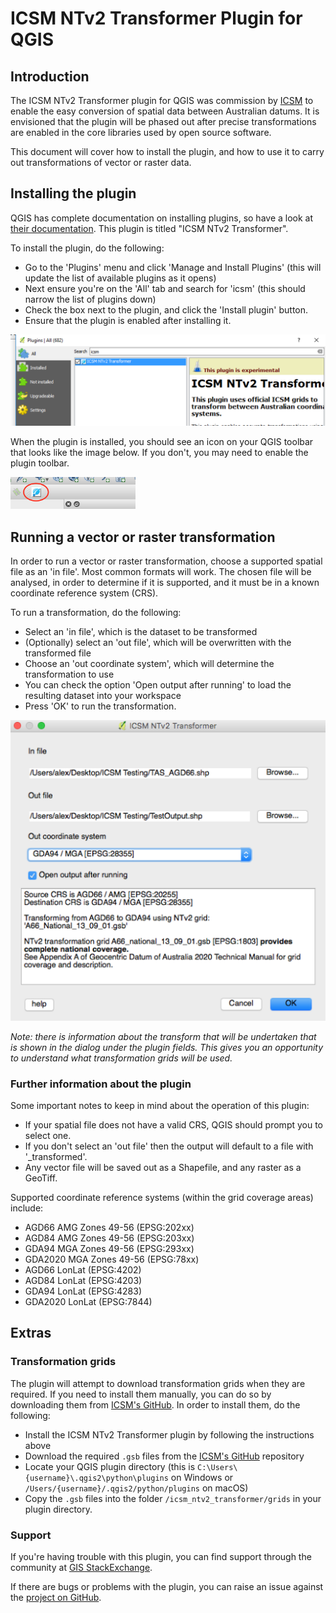 # ICSM NTv2 Transformer Plugin for QGIS

## Introduction

The ICSM NTv2 Transformer plugin for QGIS was commission by [ICSM](http://www.icsm.gov.au/) to enable the easy conversion of spatial data between Australian datums. It is envisioned that the plugin will be phased out after precise transformations are enabled in the core libraries used by open source software.

This document will cover how to install the plugin, and how to use it to carry out transformations of vector or raster data.

## Installing the plugin

QGIS has complete documentation on installing plugins, so have a look at [their documentation](http://docs.qgis.org/2.0/en/docs/training_manual/qgis_plugins/fetching_plugins.html). This plugin is titled "ICSM NTv2 Transformer". 

To install the plugin, do the following:
 * Go to the 'Plugins' menu and click 'Manage and Install Plugins' (this will update the list of available plugins as it opens)
 * Next ensure you're on the 'All' tab and search for 'icsm' (this should narrow the list of plugins down)
 * Check the box next to the plugin, and click the 'Install plugin' button.
 * Ensure that the plugin is enabled after installing it.

![ICSM NTv2 Transformer Plugin](./images/plugin_in_installer_dialog.png)

When the plugin is installed, you should see an icon on your QGIS toolbar that looks like the image below. If you don't, you may need to enable the plugin toolbar.

<img src="./images/plugin_icon.png" alt="ICSM NTv2 Transformer Plugin Icon" style="width: 200px;"/>

<div style="page-break-after: always;"></div>

## Running a vector or raster transformation

In order to run a vector or raster transformation, choose a supported spatial file as an 'in file'. Most common formats will work. The chosen file will be analysed, in order to determine if it is supported, and it must be in a known coordinate reference system (CRS).

To run a transformation, do the following:
 * Select an 'in file', which is the dataset to be transformed
 * (Optionally) select an 'out file', which will be overwritten with the transformed file
 * Choose an 'out coordinate system', which will determine the transformation to use
 * You can check the option 'Open output after running' to load the resulting dataset into your workspace
 * Press 'OK' to run the transformation.

![Example plugin settings](./images/example_config.png)

*Note: there is information about the transform that will be undertaken that is shown in the dialog under the plugin fields. This gives you an opportunity to understand what transformation grids will be used.*

<div style="page-break-after: always;"></div>

### Further information about the plugin
Some important notes to keep in mind about the operation of this plugin:
 * If your spatial file does not have a valid CRS, QGIS should prompt you to select one.
 * If you don't select an 'out file' then the output will default to a file with '<oldfilename>_transformed'.
 * Any vector file will be saved out as a Shapefile, and any raster as a GeoTiff.

Supported coordinate reference systems (within the grid coverage areas) include:
 * AGD66 AMG Zones 49-56 (EPSG:202xx)
 * AGD84 AMG Zones 49-56 (EPSG:203xx)
 * GDA94 MGA Zones 49-56 (EPSG:293xx)
 * GDA2020 MGA Zones 49-56 (EPSG:78xx)
 * AGD66 LonLat (EPSG:4202)
 * AGD84 LonLat (EPSG:4203)
 * GDA94 LonLat (EPSG:4283)
 * GDA2020 LonLat (EPSG:7844)


<div style="page-break-after: always;"></div>

## Extras

### Transformation grids

The plugin will attempt to download transformation grids when they are required. If you need to install them manually, you can do so by downloading them from [ICSM's GitHub](https://github.com/icsm-au/transformation_grids). In order to install them, do the following:
* Install the ICSM NTv2 Transformer plugin by following the instructions above
* Download the required `.gsb` files from the [ICSM's GitHub](https://github.com/icsm-au/transformation_grids) repository
* Locate your QGIS plugin directory (this is `C:\Users\{username}\.qgis2\python\plugins` on Windows or `/Users/{username}/.qgis2/python/plugins` on macOS)
* Copy the `.gsb` files into the folder `/icsm_ntv2_transformer/grids` in your plugin directory.

### Support

If you're having trouble with this plugin, you can find support through the community at [GIS StackExchange](http://gis.stackexchange.com).

If there are bugs or problems with the plugin, you can raise an issue against the [project on GitHub](https://github.com/icsm-au/icsm_qgis_transformer/issues).
